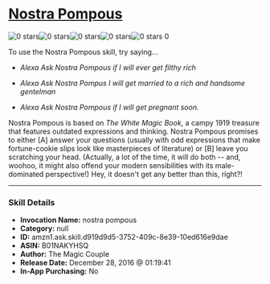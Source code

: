 # [Nostra Pompous](http://alexa.amazon.com/#skills/amzn1.ask.skill.d919d9d5-3752-409c-8e39-10ed616e9dae)
![0 stars](../../images/ic_star_border_black_18dp_1x.png)![0 stars](../../images/ic_star_border_black_18dp_1x.png)![0 stars](../../images/ic_star_border_black_18dp_1x.png)![0 stars](../../images/ic_star_border_black_18dp_1x.png)![0 stars](../../images/ic_star_border_black_18dp_1x.png) 0

To use the Nostra Pompous skill, try saying...

* *Alexa Ask Nostra Pompous if I will ever get filthy rich*

* *Alexa Ask Nostra Pompus I will get married to a rich and handsome gentelman*

* *Alexa Ask Nostra Pompous if I will get pregnant soon.*

Nostra Pompous is based on *The White Magic Book*, a campy 1919 treasure that features outdated expressions and thinking. Nostra Pompous promises to either [A] answer your questions (usually with odd expressions that make fortune-cookie slips look like masterpieces of literature) or [B] leave you scratching your head. (Actually, a lot of the time, it will do both -- and, woohoo, it might also offend your modern sensibilities with its male-dominated perspective!) 
Hey, it doesn't get any better than this, right?!

***

### Skill Details

* **Invocation Name:** nostra pompous
* **Category:** null
* **ID:** amzn1.ask.skill.d919d9d5-3752-409c-8e39-10ed616e9dae
* **ASIN:** B01NAKYHSQ
* **Author:** The Magic Couple
* **Release Date:** December 28, 2016 @ 01:19:41
* **In-App Purchasing:** No
